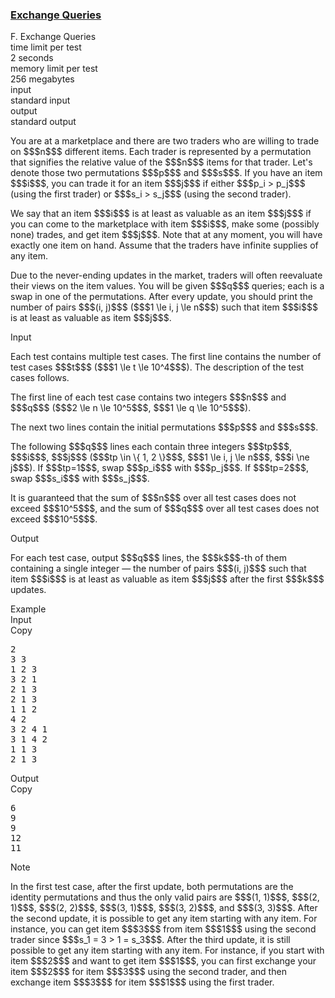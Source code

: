 <h3><a href="https://codeforces.com/contest/2147/problem/F" target="_blank" rel="noopener noreferrer">Exchange Queries</a></h3>

<div class="header"><div class="title">F. Exchange Queries</div><div class="time-limit"><div class="property-title">time limit per test</div>2 seconds</div><div class="memory-limit"><div class="property-title">memory limit per test</div>256 megabytes</div><div class="input-file input-standard"><div class="property-title">input</div>standard input</div><div class="output-file output-standard"><div class="property-title">output</div>standard output</div></div><div><p>You are at a marketplace and there are two traders who are willing to trade on $$$n$$$ different items. Each trader is represented by a permutation that signifies the relative value of the $$$n$$$ items for that trader. Let's denote those two permutations $$$p$$$ and $$$s$$$. If you have an item $$$i$$$, you can trade it for an item $$$j$$$ if either $$$p_i > p_j$$$ (using the first trader) or $$$s_i > s_j$$$ (using the second trader).</p><p>We say that an item $$$i$$$ is <span class="tex-font-style-it">at least as valuable as</span> an item $$$j$$$ if you can come to the marketplace with item $$$i$$$, make some (possibly none) trades, and get item $$$j$$$. Note that at any moment, you will have exactly one item on hand. Assume that the traders have infinite supplies of any item.</p><p>Due to the never-ending updates in the market, traders will often reevaluate their views on the item values. You will be given $$$q$$$ queries; each is a swap in one of the permutations. After every update, you should print the number of pairs $$$(i, j)$$$ ($$$1 \le i, j \le n$$$) such that item $$$i$$$ is at least as valuable as item $$$j$$$.</p></div><div class="input-specification"><div class="section-title">Input</div><p>Each test contains multiple test cases. The first line contains the number of test cases $$$t$$$ ($$$1 \le t \le 10^4$$$). The description of the test cases follows. </p><p>The first line of each test case contains two integers $$$n$$$ and $$$q$$$ ($$$2 \le n \le 10^5$$$, $$$1 \le q \le 10^5$$$).</p><p>The next two lines contain the initial permutations $$$p$$$ and $$$s$$$.</p><p>The following $$$q$$$ lines each contain three integers $$$tp$$$, $$$i$$$, $$$j$$$ ($$$tp \in \{ 1, 2 \}$$$, $$$1 \le i, j \le n$$$, $$$i \ne j$$$). If $$$tp=1$$$, swap $$$p_i$$$ with $$$p_j$$$. If $$$tp=2$$$, swap $$$s_i$$$ with $$$s_j$$$.</p><p>It is guaranteed that the sum of $$$n$$$ over all test cases does not exceed $$$10^5$$$, and the sum of $$$q$$$ over all test cases does not exceed $$$10^5$$$.</p></div><div class="output-specification"><div class="section-title">Output</div><p>For each test case, output $$$q$$$ lines, the $$$k$$$-th of them containing a single integer — the number of pairs $$$(i, j)$$$ such that item $$$i$$$ is at least as valuable as item $$$j$$$ after the first $$$k$$$ updates.</p></div><div class="sample-tests"><div class="section-title">Example</div><div class="sample-test"><div class="input"><div class="title">Input<div title="Copy" data-clipboard-target="#id0024140618997236019" id="id0038367846825701957" class="input-output-copier">Copy</div></div><pre id="id0024140618997236019"><div class="test-example-line test-example-line-even test-example-line-0">2</div><div class="test-example-line test-example-line-odd test-example-line-1">3 3</div><div class="test-example-line test-example-line-odd test-example-line-1">1 2 3</div><div class="test-example-line test-example-line-odd test-example-line-1">3 2 1</div><div class="test-example-line test-example-line-odd test-example-line-1">2 1 3</div><div class="test-example-line test-example-line-odd test-example-line-1">2 1 3</div><div class="test-example-line test-example-line-odd test-example-line-1">1 1 2</div><div class="test-example-line test-example-line-even test-example-line-2">4 2</div><div class="test-example-line test-example-line-even test-example-line-2">3 2 4 1</div><div class="test-example-line test-example-line-even test-example-line-2">3 1 4 2</div><div class="test-example-line test-example-line-even test-example-line-2">1 1 3</div><div class="test-example-line test-example-line-even test-example-line-2">2 1 3</div></pre></div><div class="output"><div class="title">Output<div title="Copy" data-clipboard-target="#id005135116411863343" id="id006884750507054568" class="input-output-copier">Copy</div></div><pre id="id005135116411863343"><div class="test-example-line test-example-line-odd test-example-line-1">6</div><div class="test-example-line test-example-line-odd test-example-line-1">9</div><div class="test-example-line test-example-line-odd test-example-line-1">9</div><div class="test-example-line test-example-line-even test-example-line-2">12</div><div class="test-example-line test-example-line-even test-example-line-2">11</div></pre></div></div></div><div class="note"><div class="section-title">Note</div><p>In the first test case, after the first update, both permutations are the identity permutations and thus the only valid pairs are $$$(1, 1)$$$, $$$(2, 1)$$$, $$$(2, 2)$$$, $$$(3, 1)$$$, $$$(3, 2)$$$, and $$$(3, 3)$$$. After the second update, it is possible to get any item starting with any item. For instance, you can get item $$$3$$$ from item $$$1$$$ using the second trader since $$$s_1 = 3 > 1 = s_3$$$. After the third update, it is still possible to get any item starting with any item. For instance, if you start with item $$$2$$$ and want to get item $$$1$$$, you can first exchange your item $$$2$$$ for item $$$3$$$ using the second trader, and then exchange item $$$3$$$ for item $$$1$$$ using the first trader.</p></div>